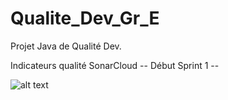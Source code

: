 # Qualite_Dev_Gr_E
Projet Java de Qualité Dev. 


Indicateurs qualité SonarCloud -- Début Sprint 1 --

![alt text](https://i.goopics.net/c8n3nm.png)

